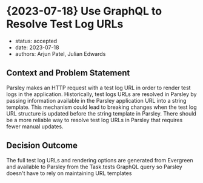 # {2023-07-18} Use GraphQL to Resolve Test Log URLs

- status: accepted
- date: 2023-07-18
- authors: Arjun Patel, Julian Edwards

## Context and Problem Statement

Parsley makes an HTTP request with a test log URL in order to render test logs in the application. Historically, test logs URLs are
resolved in Parsley by passing information available in the Parsley application URL into a string template. This mechanism could lead
to breaking changes when the test log URL structure is updated before the string template in Parsley. There should be a more reliable
way to resolve test log URLs in Parsley that requires fewer manual updates.

## Decision Outcome

The full test log URLs and rendering options are generated from Evergreen and available to Parsley from the Task.tests GraphQL query so
Parsley doesn't have to rely on maintaining URL templates
